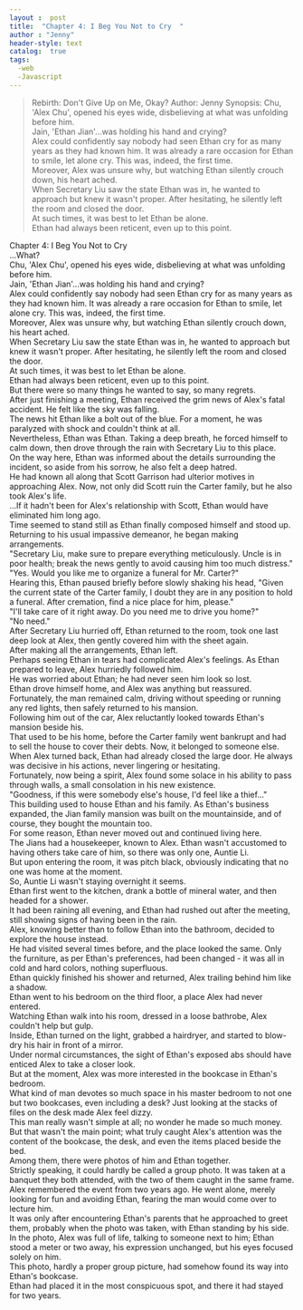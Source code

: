 ```yaml
---
layout :  post
title:  "Chapter 4: I Beg You Not to Cry  "
author : "Jenny"
header-style: text
catalog:  true
tags:
  -web
  -Javascript
---
```

>Rebirth: Don't Give Up on Me, Okay?
Author: Jenny
Synopsis:
Chu, 'Alex Chu', opened his eyes wide, disbelieving at what was unfolding before him.  
Jain, 'Ethan Jian'...was holding his hand and crying?  
Alex could confidently say nobody had seen Ethan cry for as many years as they had known him. It was already a rare occasion for Ethan to smile, let alone cry. This was, indeed, the first time.  
Moreover, Alex was unsure why, but watching Ethan silently crouch down, his heart ached.  
When Secretary Liu saw the state Ethan was in, he wanted to approach but knew it wasn't proper. After hesitating, he silently left the room and closed the door.  
At such times, it was best to let Ethan be alone.  
Ethan had always been reticent, even up to this point.
>
Chapter 4: I Beg You Not to Cry  
...What?  
Chu, 'Alex Chu', opened his eyes wide, disbelieving at what was unfolding before him.  
Jain, 'Ethan Jian'...was holding his hand and crying?  
Alex could confidently say nobody had seen Ethan cry for as many years as they had known him. It was already a rare occasion for Ethan to smile, let alone cry. This was, indeed, the first time.  
Moreover, Alex was unsure why, but watching Ethan silently crouch down, his heart ached.  
When Secretary Liu saw the state Ethan was in, he wanted to approach but knew it wasn't proper. After hesitating, he silently left the room and closed the door.  
At such times, it was best to let Ethan be alone.  
Ethan had always been reticent, even up to this point.  
But there were so many things he wanted to say, so many regrets.  
After just finishing a meeting, Ethan received the grim news of Alex's fatal accident. He felt like the sky was falling.  
The news hit Ethan like a bolt out of the blue. For a moment, he was paralyzed with shock and couldn't think at all.  
Nevertheless, Ethan was Ethan. Taking a deep breath, he forced himself to calm down, then drove through the rain with Secretary Liu to this place.  
On the way here, Ethan was informed about the details surrounding the incident, so aside from his sorrow, he also felt a deep hatred.  
He had known all along that Scott Garrison had ulterior motives in approaching Alex. Now, not only did Scott ruin the Carter family, but he also took Alex's life.  
...If it hadn't been for Alex's relationship with Scott, Ethan would have eliminated him long ago.  
Time seemed to stand still as Ethan finally composed himself and stood up. Returning to his usual impassive demeanor, he began making arrangements.  
"Secretary Liu, make sure to prepare everything meticulously. Uncle is in poor health; break the news gently to avoid causing him too much distress."  
"Yes. Would you like me to organize a funeral for Mr. Carter?"  
Hearing this, Ethan paused briefly before slowly shaking his head, "Given the current state of the Carter family, I doubt they are in any position to hold a funeral. After cremation, find a nice place for him, please."  
"I'll take care of it right away. Do you need me to drive you home?"  
"No need."  
After Secretary Liu hurried off, Ethan returned to the room, took one last deep look at Alex, then gently covered him with the sheet again.  
After making all the arrangements, Ethan left.  
Perhaps seeing Ethan in tears had complicated Alex's feelings. As Ethan prepared to leave, Alex hurriedly followed him.  
He was worried about Ethan; he had never seen him look so lost.  
Ethan drove himself home, and Alex was anything but reassured.  
Fortunately, the man remained calm, driving without speeding or running any red lights, then safely returned to his mansion.  
Following him out of the car, Alex reluctantly looked towards Ethan's mansion beside his.  
That used to be his home, before the Carter family went bankrupt and had to sell the house to cover their debts. Now, it belonged to someone else.  
When Alex turned back, Ethan had already closed the large door. He always was decisive in his actions, never lingering or hesitating.  
Fortunately, now being a spirit, Alex found some solace in his ability to pass through walls, a small consolation in his new existence.  
"Goodness, if this were somebody else's house, I'd feel like a thief..."  
This building used to house Ethan and his family. As Ethan's business expanded, the Jian family mansion was built on the mountainside, and of course, they bought the mountain too.  
For some reason, Ethan never moved out and continued living here.  
The Jians had a housekeeper, known to Alex. Ethan wasn't accustomed to having others take care of him, so there was only one, Auntie Li.  
But upon entering the room, it was pitch black, obviously indicating that no one was home at the moment.  
So, Auntie Li wasn't staying overnight it seems.  
Ethan first went to the kitchen, drank a bottle of mineral water, and then headed for a shower.  
It had been raining all evening, and Ethan had rushed out after the meeting, still showing signs of having been in the rain.  
Alex, knowing better than to follow Ethan into the bathroom, decided to explore the house instead.  
He had visited several times before, and the place looked the same. Only the furniture, as per Ethan's preferences, had been changed - it was all in cold and hard colors, nothing superfluous.  
Ethan quickly finished his shower and returned, Alex trailing behind him like a shadow.  
Ethan went to his bedroom on the third floor, a place Alex had never entered.  
Watching Ethan walk into his room, dressed in a loose bathrobe, Alex couldn't help but gulp.  
Inside, Ethan turned on the light, grabbed a hairdryer, and started to blow-dry his hair in front of a mirror.  
Under normal circumstances, the sight of Ethan's exposed abs should have enticed Alex to take a closer look.  
But at the moment, Alex was more interested in the bookcase in Ethan's bedroom.  
What kind of man devotes so much space in his master bedroom to not one but two bookcases, even including a desk? Just looking at the stacks of files on the desk made Alex feel dizzy.  
This man really wasn't simple at all; no wonder he made so much money.  
But that wasn't the main point; what truly caught Alex's attention was the content of the bookcase, the desk, and even the items placed beside the bed.  
Among them, there were photos of him and Ethan together.  
Strictly speaking, it could hardly be called a group photo. It was taken at a banquet they both attended, with the two of them caught in the same frame.  
Alex remembered the event from two years ago. He went alone, merely looking for fun and avoiding Ethan, fearing the man would come over to lecture him.  
It was only after encountering Ethan's parents that he approached to greet them, probably when the photo was taken, with Ethan standing by his side.  
In the photo, Alex was full of life, talking to someone next to him; Ethan stood a meter or two away, his expression unchanged, but his eyes focused solely on him.  
This photo, hardly a proper group picture, had somehow found its way into Ethan's bookcase.  
Ethan had placed it in the most conspicuous spot, and there it had stayed for two years.  

